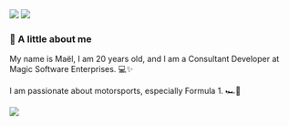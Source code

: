 <picture>
  <source media="(prefers-color-scheme: dark)" srcset="https://readme-typing-svg.demolab.com?font=Fira+Code&weight=600&size=30&pause=1000&color=FFFFFF&center=true&vCenter=true&repeat=false&width=1120&lines=Ma%C3%ABl">
  <img src="https://readme-typing-svg.demolab.com?font=Fira+Code&weight=600&size=30&pause=1000&color=000000&center=true&vCenter=true&repeat=false&width=1120&lines=Ma%C3%ABl"/>
</picture>

<picture>
  <source media="(prefers-color-scheme: dark)" srcset="https://readme-typing-svg.demolab.com?font=Fira+Code&size=24&pause=700&color=FFFFFF&center=true&vCenter=true&width=1120&lines=Consultant+Développeur;Chez+Magic+Software+Enterprises;20+ans;Passionné+de+tech+et+de+Formule+1">
  <img src="https://readme-typing-svg.demolab.com?font=Fira+Code&size=24&pause=500&color=000000&center=true&vCenter=true&width=1120&lines=Consultant+Développeur;Chez+Magic+Software+Enterprises;20+ans;Passionné+de+tech+et+de+Formule+1"/>
</picture>


<h3>🤙 A little about me</h3>
<p>My name is Maël, I am 20 years old, and I am a Consultant Developer at Magic Software Enterprises. 💻✨</p>
<p>I am passionate about motorsports, especially Formula 1. 🏎️💨</p>
<img src="https://64.media.tumblr.com/aa9aecaa596f7ae006f3e7e1c1330ad0/8e9ac3c3a5b43612-3f/s540x810/1d4857c35b5f13fbacd635591ad8113a21e1e564.gif"/>
</br></br>
